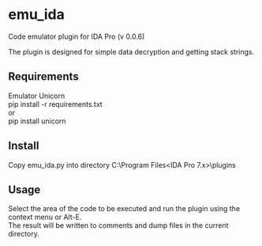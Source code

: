 # emu_ida  

Code emulator plugin for IDA Pro (v 0.0.6)  

The plugin is designed for simple data decryption and getting stack strings.  

## Requirements  
Emulator Unicorn  
pip install -r requirements.txt  
or  
pip install unicorn  

## Install 
Copy emu_ida.py into directory C:\Program Files\<IDA Pro 7.x>\plugins  

## Usage  
Select the area of the code to be executed and run the plugin using the context menu or Alt-E.  
The result will be written to comments and dump files in the current directory.  
